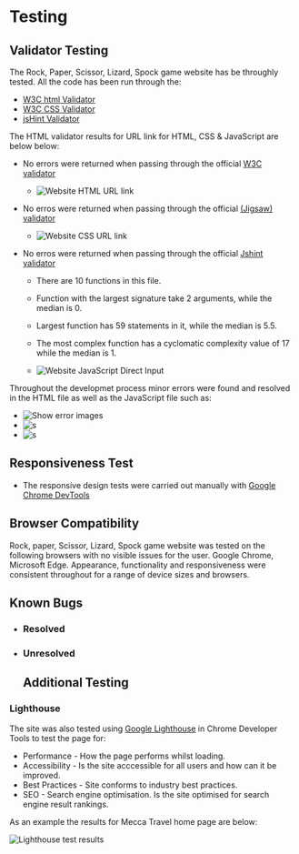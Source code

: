 # Testing
## Validator Testing
The Rock, Paper, Scissor, Lizard, Spock game website has be throughly tested. All the code has been run through the: 
* [W3C html Validator](https://validator.w3.org/)
* [W3C CSS Validator](https://jigsaw.w3.org/css-validator/)
* [jsHint Validator](https://jshint.com/)

The HTML validator results for URL link for HTML, CSS & JavaScript are below below:


* No errors were returned when passing through the official [W3C validator](https://validator.w3.org/)
   
   * ![Website HTML URL link]()

* No erros were returned when passing through the official [(Jigsaw) validator](https://jigsaw.w3.org/css-validator/#validate_by_uri)
   
   * ![Website CSS URL link]()

* No erros were returned when passing through the official [Jshint validator](https://jshint.com/)
   * There are 10 functions in this file.

   * Function with the largest signature take 2 arguments, while the median is 0.

   * Largest function has 59 statements in it, while the median is 5.5.

   * The most complex function has a cyclomatic complexity value of 17 while the median is 1.
   * ![Website JavaScript Direct Input]()

Throughout the developmet process minor errors were found and resolved in the HTML file as well as the JavaScript file such as:
* ![Show error images]()
* ![s]()
* ![s]()


## Responsiveness Test

* The responsive design tests were carried out manually with [Google Chrome DevTools](https://developer.chrome.com/docs/devtools/)

## Browser Compatibility

Rock, paper, Scissor, Lizard, Spock game website was tested on the following browsers with no visible issues for the user. 
Google Chrome, Microsoft Edge. Appearance, functionality and responsiveness were consistent throughout for a range of device sizes and browsers.

## Known Bugs
* ### Resolved

* ### Unresolved

   ## Additional Testing
### Lighthouse
The site was also tested using [Google Lighthouse]() in Chrome Developer Tools to test the page for:
* Performance - How the page performs whilst loading.
* Accessibility - Is the site acccessible for all users and how can it be improved.
* Best Practices - Site conforms to industry best practices.
* SEO - Search engine optimisation. Is the site optimised for search engine result rankings.

As an example the results for Mecca Travel home page are below:

![Lighthouse test results]()